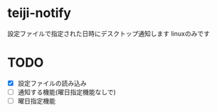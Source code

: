# teiji-notify

設定ファイルで指定された日時にデスクトップ通知します
linuxのみです

# TODO

- [x] 設定ファイルの読み込み
- [ ] 通知する機能(曜日指定機能なしで)
- [ ] 曜日指定機能
